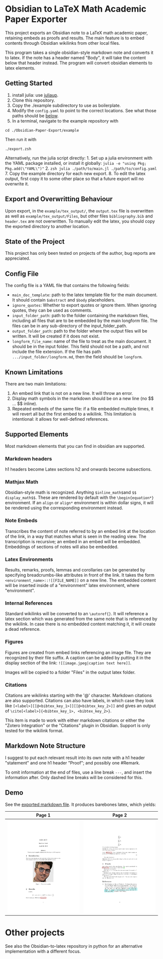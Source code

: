 # Obsidian to LaTeX Math Academic Paper Exporter
This project exports an Obsidian note to a LaTeX math academic paper, retaining embeds as proofs and results. The main feature is to embed contents through Obsidian wikilinks from other local files.

This program takes a single obsidian-style markdown note and converts it to latex. If the note has a header named "Body", it will take the content below that header instead. The program will convert obsidian elements to latex elements.
## Getting Started
1. install julia: use [juliaup](https://github.com/JuliaLang/juliaup).
2. Clone this repository.
3. Copy the ./example subdirectory to use as boilerplate.
4. Modify the `config.yaml` to point to the correct locations. See what those paths should be [below](#config-file).
6. In a terminal, navigate to the example repository with 
```
cd ./Obsidian-Paper-Export/example
```
Then run it with 
```
./export.zsh
```
Alternatively, run the julia script directly:
    1. Set up a julia environment with the YAML package installed, or install it globally:
    ```
    julia -e "using Pkg; Pkg.add(\"YAML\")"
    ```
    2. 
    ```zsh
    julia ./path/to/main.jl ./path/to/config.yaml
    ```
7. Copy the example directory for each new export.
8. To edit the latex output, first copy it to some other place so that a future export will no overwrite it.
## Export and Overwritting Behaviour
Upon export, in the `example/tex_output/`, the `output.tex` file is overwritten as well as `example/tex_output/Files`, but other files `bibliography.bib` and `header.tex` are not overwritten. To manually edit the latex, you should copy the exported directory to another location.
## State of the Project
This project has only been tested on projects of the author, bug reports are appreciated.
## Config File
The config file is a YAML file that contains the following fields:
- `main_doc_template`: path to the latex template file for the main document. It should contain `$abstract` and `$body` placeholders.
- `ignore_quotes`: Whether to export quotes or ignore them. When ignoring quotes, they can be used as comments.
- `input_folder_path`: path to the folder containing the markdown files, including all files that are to be embedded by the main longform file. The files can be in any sub-directory of the input_folder_path.
- `output_folder_path`: path to the folder where the output files will be written. It will be created if it does not exist.
- `longform_file_name`: name of the file to treat as the main document. It should be in the input folder. This field should not be a path, and not include the file extension. If the file has path `.../input_folder/longform.md`, then the field should be `longform`.

## Known Limitations
There are two main limitations:
1. An embed link that is not on a new line. It will throw an error.
2. Display math symbols in the markdown should be on a new line (no \$\$ ... \$\$ inline).
3. Repeated embeds of the same file: if a file embedded multiple times, it will revert all but the first embed to a wikilink. This limitation is intentional: it allows for well-defined references.

## Supported Elements
Most markdown elements that you can find in obsidian are supported. 
### Markdown headers 
h1 headers become Latex sections h2 and onwards become subsections.

### Mathjax Math
Obsidian-style math is recognized. Anything `$inline_math$`and `$$ display_math$$`. These are rendered by default with the `\begin{equation*}` environment. If an `align` or `align*` environment is within dollar signs, it will be rendered using the corresponding environment instead.

### Note Embeds
Transcribes the content of note referred to by an embed link at the location of the link, in a way that matches what is seen in the reading view. The transcription is recursive; an embed in an embed will be embedded. Embeddings of sections of notes will also be embedded.

### Latex Environments
Results, remarks, proofs, lemmas and corollaries can be generated by specifying breadcrumbs-like attributes in front of the link. It takes the form `<environment_name>::![[FILE_NAME]]` on a new line. The embedded content will be inserted inside of a "environment" latex environment, where "environment".

### Internal References
Standard wikilinks will be converted to an `\autoref{}`. It will reference a latex section which was generated from the same note that is referenced by the wikilink. In case there is no embedded content matching it, it will create a dead reference.

### Figures
Figures are created from embed links referencing an image file. They are recognized by their file suffix. A caption can be added by putting it in the display section of the link: `![[image.jpeg|caption text here]]`.

Images will be copied to a folder "Files" in the output latex folder.

### Citations
Citations are wikilinks starting with the '@' character. Markdown citations are also supported. Citations can also have labels, in which case they look like `[<label>][[@<bibtex_key_1>]][[@<bibtex_key_2>]]` and gives an output of `\cite[<label>]{<bibtex_key_1>, <bibtex_key_2>}`.

This item is made to work with either markdown citations or either the "Zotero Integration" or the "Citations" plugin in Obsidian. Support is only tested for the wikilink format.

## Markdown Note Structure

I suggest to put each relevant result into its own note with a h1 header "statement" and one h1 header "Proof"; and possibly one #Remark.

To omit information at the end of files, use a line break `---`, and insert the information after. Only dashed line breaks will be considered for this.

## Demo
See the [exported markdown file](examples/main_note.md). It produces barebones latex, which yields:

Page 1 |   Page 2 
:-------------------------:|:-------------------------:
![output sample](output_images/output_page-0001.jpg)  |  ![output sample](output_images/output_page-0002.jpg)
# Other projects
See also the Obsidian-to-latex repository in python for an alternative implementation with a different focus.
